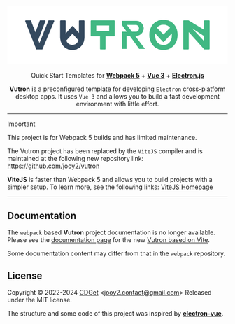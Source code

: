 <div align="center">

![vutron-logo](src/renderer/assets/img/vutron-logo.png)

Quick Start Templates for **[Webpack 5](https://webpack.js.org)** + **[Vue 3](https://vuejs.org/)** + **[Electron.js](https://www.electronjs.org/)**

**Vutron** is a preconfigured template for developing `Electron` cross-platform desktop apps. It uses `Vue 3` and allows you to build a fast development environment with little effort.

</div>

---

> [!IMPORTANT]
> This project is for Webpack 5 builds and has limited maintenance.
>
> The Vutron project has been replaced by the `ViteJS` compiler and is maintained at the following new repository link: https://github.com/jooy2/vutron
>
> **ViteJS** is faster than Webpack 5 and allows you to build projects with a simpler setup. To learn more, see the following links: [ViteJS Homepage](https://vitejs.dev)

---

## Documentation

The `webpack` based **Vutron** project documentation is no longer available. Please see the [documentation page](https://vutron.cdget.com) for the new [Vutron based on Vite](https://github.com/jooy2/vutron).

Some documentation content may differ from that in the `webpack` repository.

## License

Copyright © 2022-2024 [CDGet](https://cdget.com) <[jooy2.contact@gmail.com](mailto:jooy2.contact@gmail.com)> Released under the MIT license.

The structure and some code of this project was inspired by **[electron-vue](https://github.com/SimulatedGREG/electron-vue)**.
